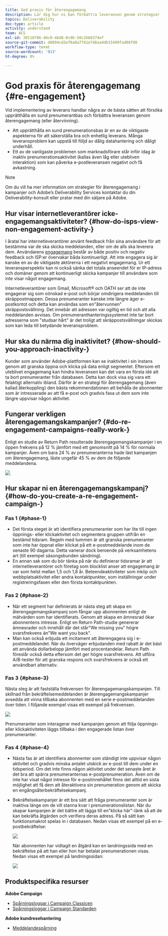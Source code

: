 ```yaml
---
title: God praxis för återengagemang
description: Lär dig hur ni kan förbättra leveransen genom strategier för återengagemang.
topics: Deliverability
doc-type: article
activity: understand
team: ACS
exl-id: 30118706-d4c0-4bd8-8c9b-50c26b8374ef
source-git-commit: d6094cd2ef0a8a7741e7d8aa4db15499fad08f90
workflow-type: tm+mt
source-wordcount: '913'
ht-degree: 0%

---
```


# God praxis för återengagemang {#re-engagement}

Vid implementering av leverans handlar några av de bästa sätten att försöka upprätthålla en sund prenumerantbas och förbättra leveransen genom återengagemang (eller återvinning).

* Att upprätthålla en sund prenumerationsbas är en av de viktigaste aspekterna för att säkerställa bra och enhetlig leverans. Många leveransproblem kan uppstå till följd av dålig datahantering och dåligt underhåll.
* Ett av de vanligaste problemen som marknadsförare står inför idag är inaktiv prenumerationsaktivitet (kallas även låg eller utebliven interaktion) som kan påverka e-postleveransen negativt och få avkastning.

>[!NOTE]
>
>Om du vill ha mer information om strategier för återengagemang i kampanjer och Adobe’s Deliverability Services kontaktar du din Deliverability-konsult eller pratar med din säljare på Adobe.

## Hur visar internetleverantörer icke-engagemangsaktiviteter? {#how-do-isps-view-non-engagement-activity-}

I åratal har internetleverantörer använt feedback från sina användare för att bestämma var de ska skicka meddelanden, eller om de alls ska leverera dem. Användarens [engagemang](/help/engagement.md) består av både positiv och negativ feedback och ISP:er övervakar båda kontinuerligt. Att inte engagera sig är kanske en av de viktigaste aktörerna i ett negativt engagemang. Ur ett leveransperspektiv kan ni också sänka det totala anseendet för er IP-adress och domäner genom att kontinuerligt skicka kampanjer till användare som inte visar något engagemang.

Internetleverantörer som Gmail, Microsoft® och OATH ser att de inte engagerar sig som oönskad e-post och börjar omdirigera meddelanden till skräppostmappen. Dessa prenumeranter kanske inte längre äger e-postkontot och detta kan användas som en&quot;återvunnen&quot; skräppostsvällning. Det innebär att adressen var ogiltig en tid och att alla meddelanden avvisas. Om prenumeranthanteringssystemet inte tar bort adresserna som &quot;studsar hårt&quot; är det troligt att skräppostsvällningar skickas som kan leda till betydande leveransproblem.

## Hur ska du närma dig inaktivitet? {#how-should-you-approach-inactivity-}

Kunder som använder Adobe-plattformen kan se inaktivitet i sin instans genom att granska öppna och klicka på data enligt segmentet. Eftersom ett uteblivet engagemang kan hindra leveransen kan det vara en första idé att ta bort prenumeranter från databasen. Detta kan dock visa sig vara ett felaktigt alternativ ibland. Därför är en strategi för återengagemang (även kallad återkoppling) den bästa rekommendationen att behålla de abonnenter som är intresserade av att få e-post och gradvis fasa ut dem som inte längre uppvisar någon aktivitet.

## Fungerar verkligen återengagemangskampanjer? {#do-re-engagement-campaigns-really-work-}

Enligt en studie av Return Path resulterade återengagemangskampanjer i en öppen frekvens på 12 % jämfört med ett genomsnitt på 14 % för normala kampanjer. Även om bara 24 % av prenumeranterna hade läst kampanjen om återengagemang, läste ungefär 45 % av dem de följande meddelandena.

![](../../help/assets/deliverability_implementation_1.png)

## Hur skapar ni en återengagemangskampanj? {#how-do-you-create-a-re-engagement-campaign-}

### Fas 1 {#phase-1}

* Det första steget är att identifiera prenumeranter som har lite till ingen öppnings- eller klickaktivitet och segmentera gruppen utifrån en bestämd tidsram. Regeln med tummen är att granska prenumeranter som inte har öppnat eller klickat på ett e-postmeddelande inom de senaste 90 dagarna. Detta varierar dock beroende på verksamhetens art (till exempel säsongsbunden sändning).
* En annan sak som du bör tänka på när du definierar tidsramar är att internetleverantörer och företag som blocklist anser att engagemang är var som helst mellan 1,5 och 1,8 år. Beteendeaktiviteter som inköp och webbplatsaktivitet eller andra kontaktpunkter, som inställningar under registreringsfasen eller den första kontaktpunkten.

### Fas 2 {#phase-2}

* När ett segment har definierats är nästa steg att skapa en återengagemangskampanj som fångar upp abonnenten enligt de mätvärden som har identifierats. Genom att skapa en ämnesrad ökar abonnentens intresse. Enligt en Return Path-studie genererar ämnesrader och innehåll där det står&quot;We missing you&quot; högre svarsfrekvens än&quot;We want you back&quot;.
* Man kan också erbjuda ett incitament att återengagera sig i e-postmeddelandet. När du överväger erbjudanden med rabatt är det bäst att använda dollarbelopp jämfört med procentandelar. Return Path föreslår också detta eftersom det ger högre svarsfrekvens. Att utföra A/B-tester för att granska respons och svarsfrekvens är också ett användbart alternativ.

### Fas 3 {#phase-3}

Nästa steg är att fastställa frekvensen för återengagemangskampanjen. Till skillnad från bekräftelsemeddelanden är återengagemangskampanjer avsedda att vinna tillbaka abonnenten med en serie e-postmeddelanden över tiden. I följande exempel visas ett exempel på frekvensen.

![](../../help/assets/deliverability_implementation_2.png)

Prenumeranter som interagerar med kampanjen genom att följa öppnings- eller klickaktiviteten läggs tillbaka i den engagerade listan över prenumeranter.

### Fas 4 {#phase-4}

* Nästa fas är att identifiera abonnenter som ständigt inte uppvisar någon aktivitet och gradvis minska antalet utskick av e-post till dem under en tidsperiod. Om det inte finns någon aktivitet under det senaste året är det bra att spärra prenumeranternas e-postprenumeration. Även om de inte har visat något intresse för e-postinnehållet finns det alltid en sista möjlighet att få dem att återaktivera sin prenumeration genom att skicka en engångsåterbekräftelsekampanj.
* Bekräftelsekampanjer är ett bra sätt att fråga prenumeranter som är inaktiva länge om de vill stanna kvar i prenumerationslistan. När du skapar kampanjen är det bättre att lägga till en&quot;klicka här&quot;-länk så att de kan bekräfta åtgärden och verifiera deras adress. På så sätt kan funktionsmakrot spelas in i databasen. Nedan visas ett exempel på en e-postbekräftelse:

  ![](../../help/assets/deliverability_implementation_3.png)

  När abonnenten har vidtagit en åtgärd kan en landningssida med en bekräftelse på att han eller hon har betalat prenumerationen visas. Nedan visas ett exempel på landningssidan:

  ![](../../help/assets/deliverability_implementation_4.png)

## Produktspecifika resurser

**Adobe Campaign**

* [Spårningsloggar i Campaign Classicen](https://experienceleague.adobe.com/docs/campaign-classic/using/sending-messages/monitoring-deliveries/delivery-dashboard.html?lang=sv-SE#tracking-logs)
* [Spårningsloggar i Campaign Standarden](https://experienceleague.adobe.com/docs/campaign-standard/using/testing-and-sending/sending-and-tracking-messages/tracking-messages.html?lang=sv-SE#tracking-logs)

**Adobe kundresehantering**

* [Meddelandespårning](https://experienceleague.adobe.com/docs/journey-optimizer/using/reporting/message-tracking.html?lang=sv-SE)

